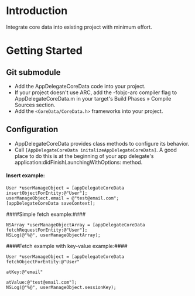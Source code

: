Introduction
===================

Integrate core data into existing project with minimum effort.

Getting Started
===================

Git submodule
-------------------

- Add the AppDelegateCoreData code into your project.
- If your project doesn't use ARC, add the -fobjc-arc compiler flag to AppDelegateCoreData.m in your target's Build Phases » Compile    Sources section.
- Add the `<CoreData/CoreData.h>` frameworks into your project.

Configuration
-------------------

- AppDelegateCoreData provides class methods to configure its behavior. 
- Call `[AppDelegateCoreData initalizeAppDelegateCoreData]`. A good place to do this is at the beginning of your app delegate's application:didFinishLaunchingWithOptions: method.

#### Insert example: ####
```
User *userManageObject = [appDelegateCoreData insertObjectForEntity:@"User"];
userManageObject.email = @"test@email.com";
[appDelegateCoreData saveContext];
```
####Simple fetch example:####
```
NSArray *userManageObjectArray = [appDelegateCoreData fetchRequestForEntity:@"User"];
NSLog(@"%@", userManageObjectArray);                                                           
```
####Fetch example with key-value example:####
```
User *userManageObject = [appDelegateCoreData fetchObjectForEntity:@"User"
                                                             atKey:@"email"
                                                           atValue:@"test@email.com"];
NSLog(@"%@", userManageObject.sessionKey);                                                           
```



